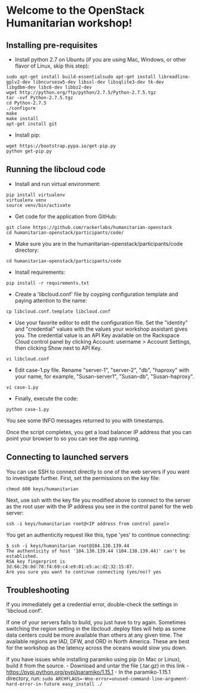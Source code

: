 Welcome to the OpenStack Humanitarian workshop!
===============================================

Installing pre-requisites
-------------------------

+ Install python 2.7 on Ubuntu (if you are using Mac, Windows, or other flavor of Linux, skip this step):
```
sudo apt-get install build-essentialsudo apt-get install libreadline-gplv2-dev libncursesw5-dev libssl-dev libsqlite3-dev tk-dev
libgdbm-dev libc6-dev libbz2-dev
wget http://python.org/ftp/python/2.7.5/Python-2.7.5.tgz
tar -xvf Python-2.7.5.tgz
cd Python-2.7.5
./configure
make
make install
apt-get install git
```
+ Install pip:
```
wget https://bootstrap.pypa.io/get-pip.py
python get-pip.py
```

Running the libcloud code
-------------------------

+ Install and run virtual environment:
```
pip install virtualenv
virtualenv venv
source venv/bin/activate
```
+ Get code for the application from GitHub:
```
git clone https://github.com/rackerlabs/humanitarian-openstack
cd humanitarian-openstack/participants/code/
```
+ Make sure you are in the humanitarian-openstack/participants/code directory:
```
cd humanitarian-openstack/participants/code
```
+ Install requirements:
```
pip install -r requirements.txt
```
+ Create a 'libcloud.conf' file by coyping configuration template and paying attention to the name:
```
cp libcloud.conf.template libcloud.conf
```
+ Use your favorite editor to edit the configuration file. Set the "identity" and "credential" values with the values your workshop assistant gives you. The credential value is an API Key available on the Rackspace Cloud control panel by clicking Account: username > Account Settings, then clicking Show next to API Key.
```
vi libcloud.conf
```
+ Edit case-1.py file. Rename "server-1", "server-2", "db", "haproxy" with your name, for example, "Susan-server1", "Susan-db", "Susan-haproxy".
```
vi case-1.py
```
+ Finally, execute the code:
```
python case-1.py
```

You see some INFO messages returned to you with timestamps.

Once the script completes, you get a load balancer IP address that you can point your browser to so you can see the app running.


Connecting to launched servers
------------------------------

You can use SSH to connect directly to one of the web servers if you want to investigate further. First, set the permissions on the key file:
```
chmod 600 keys/humanitarian
```

Next, use ssh with the key file you modified above to connect to the server as the root user with the IP address you see in the control panel for the web server:
```
ssh -i keys/humanitarian root@<IP address from control panel>
```

You get an authenticity request like this, type 'yes' to continue connecting:
```
$ ssh -i keys/humanitarian root@104.130.139.44
The authenticity of host '104.130.139.44 (104.130.139.44)' can't be established.
RSA key fingerprint is 3d:66:26:0d:78:f4:69:c4:e9:01:e5:ac:d2:32:15:87.
Are you sure you want to continue connecting (yes/no)? yes
```


Troubleshooting
---------------

If you immediately get a credential error, double-check the settings in 'libcloud.conf'. 

If one of your servers fails to build, you just have to try again. Sometimes switching the region setting in the libcloud .deploy files will help as some data centers could be more available than others at any given time. The available regions are IAD, DFW, and ORD in North America. These are best for the workshop as the latency across the oceans would slow you down.

If you have issues while installing paramiko using pip (in Mac or Linux), build it from the source.
	- Download and untar the file (.tar.gz) in this link - https://pypi.python.org/pypi/paramiko/1.15.1
	- In the paramiko-1.15.1 directory, run:
	  ```
	  sudo ARCHFLAGS=-Wno-error=unused-command-line-argument-hard-error-in-future easy_install ./
	  ```

